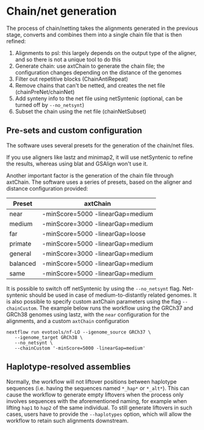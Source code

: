 # Chain/net generation
The process of chain/netting takes the alignments generated in the previous stage, converts and combines them into a single chain file that is then refined:
1. Alignments to psl: this largely depends on the output type of the aligner, and so there is not a unique tool to do this
2. Generate chain: use axtChain to generate the chain file; the configuration changes depending on the distance of the genomes 
2. Filter out repetitive blocks (ChainAntiRepeat)
3. Remove chains that can't be netted, and creates the net file (chainPreNet/chainNet)
4. Add synteny info to the net file using netSyntenic (optional, can be turned off by `--no_netsynt`)
5. Subset the chain using the net file (chainNetSubset)

## Pre-sets and custom configuration
The software uses several presets for the generation of the chain/net files. 

If you use aligners like lastz and minimap2, it will use netSyntenic to refine the results, whereas using blat and GSAlign won't use it. 

Another important factor is the generation of the chain file through axtChain. The software uses a series of presets, based on the aligner and distance configuration provided:


|       Preset      |   axtChain    |
|-------------------|---------------|
|       near        | -minScore=5000 -linearGap=medium |
|       medium      | -minScore=3000 -linearGap=medium |
|       far         | -minScore=5000 -linearGap=loose |
|      primate      | -minScore=5000 -linearGap=medium |
|      general      | -minScore=3000 -linearGap=medium |
|       balanced    | -minScore=5000 -linearGap=medium    |
|       same        | -minScore=5000 -linearGap=medium |

It is possible to switch off netSyntenic by using the `--no_netsynt` flag. 
Net-syntenic should be used in case of medium-to-distantly related genomes.
It is also possible to specify custom axtChain parameters using the flag `--chainCustom`.
The example below runs the workflow using the GRCh37 and GRCh38 genomes using lastz, with the `near` configuration for the alignments, and a custom
`axtChain` configuration   
```
nextflow run evotools/nf-LO --igenome_source GRCh37 \
   --igenome_target GRCh38 \
   --no_netsynt \
   --chainCustom '-minScore=5000 -linearGap=medium'
```  

## Haplotype-resolved assemblies
Normally, the workflow will not liftover positions between haplotype sequences (i.e. having the sequences named `*_hap*` or `*_alt*`). This can cause the workflow to generate empty liftovers when the process only involves sequences with the aforementioned naming, for example when lifting `hap1` to `hap2` of the same individual. To still generate liftovers in such cases, users have to provide the `--haplotypes` option, which will allow the workflow to retain such alignments downstream.
